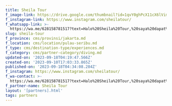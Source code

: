 ```yaml
---
title: Sheila Tour
f_image-link: https://drive.google.com/thumbnail?id=1qvY0ghPcX11cX6lVimgNU_JJIpa6sXuw
f_instagram-link: https://www.instagram.com/sheilatour/
f_whatsapp-link: >-
  https://wa.me/628158781517?text=Halo%20Sheila%20Tour,%20saya%20dapat%20info%20dari%20@loocale.id%20dan%20punya%20pertanyaan
slug: sheila-tour
f_province: cms/provinsi/jakarta.md
f_location: cms/location/pulau-seribu.md
f_type: cms/destination-type/experiences.md
f_category: cms/partner-category/diving.md
updated-on: '2023-09-18T04:19:47.566Z'
created-on: '2023-09-10T17:03:33.865Z'
published-on: '2023-09-18T04:34:08.284Z'
f_instagram: https://www.instagram.com/sheilatour/
f_wa-contact: >-
  https://wa.me/628158781517?text=Halo%20Sheila%20Tour,%20saya%20dapat%20info%20dari%20@loocale.id%20dan%20punya%20pertanyaan
f_partner-name: Sheila Tour
layout: '[partners].html'
tags: partners
---
```



